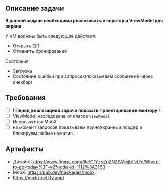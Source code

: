 ## Описание задачи

**В данной задаче необходимо реализовать и верстку и ViewModel для экрана .**

У VM должны быть следующие действия:
- Открыть QR
- Отменить бронирование

Состояния:
- Загрузка
- Состояние ошибки при запросах(показываем сообщение через снекбар)

## Требования

* [ ] **! Перед реализацией задачи показать проектирование ментору !**
* [ ] ViewModel наследована от класса  `ViewModel`
* [ ] Используется MobX
* [ ] на момент запросов показываем полноэкранный лоадер и блокируем любые нажатия.

## Артефакты

- Дизайн: https://www.figma.com/file/CfYzsZrjZNZPA5xjbTztFc/Where-to-go-today%3F-v2?node-id=1112%3A3163
- MobX: https://pub.dev/packages/mobx
- https://mobx.netlify.app/

 